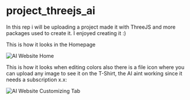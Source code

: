 # project_threejs_ai
In this rep i will be uploading a project made it with ThreeJS and more packages used to create it. I enjoyed creating it :)

This is how it looks in the Homepage

![AI Website Home](https://github.com/Elswee13/project_threejs_ai/assets/77897104/37e79173-2291-4c47-ba49-3f46cf826041)


This is how it looks when editing colors also there is a file icon where you can upload any image to see it on the T-Shirt, the AI aint working since it needs a subscription x.x:


![AI Website Customizing Tab](https://github.com/Elswee13/project_threejs_ai/assets/77897104/6b568aba-e7c4-4372-9b93-d84a43a9bfa8)
